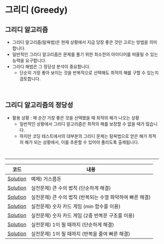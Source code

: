 # 그리디 (Greedy)

## 그리디 알고리즘

- 그리디 알고리즘(탐욕법)은 현재 상황에서 지금 당장 좋은 것만 고르는 방법을 의미합니다.
- 일반적인 그리디 알고리즘은 문제를 풀기 위한 최소한의 아이디어를 떠올릴 수 있는 능력을 요구합니다.
- 그리디 해법은 그 정당성 분석이 중요합니다.
  - 단순히 가장 좋아 보이는 것을 반복적으로 선택해도 최적의 해를 구할 수 있는지 검토합니다.

<br>

## 그리디 알고리즘의 정당성

- 활용 상황 : 매 순간 가장 좋은 것을 선택했을 때 최적의 해가 나오는 상황
  - 일반적인 상황에서 그리디 알고리즘은 최적의 해를 보장할 수 없을 때가 많습니다.
  - 하지만 코딩 테스트에서의 대부분의 그리디 문제는 탐욕법으로 얻은 해가 최적의 해가 되는 상황에서, 이를 추론할 수 있어야 풀리도록 출제됩니다.

<br>

---

|코드|내용|
|:---:|---|
|[Solution](3-1-1-Sol.py)|예제) 거스름돈|
|[Solution](3-2-Sol1.py)|실전문제) 큰 수의 법칙 (단순하게 해결)|
|[Solution](3-2-Sol2.py)|실전문제) 큰 수의 법칙 (반복되는 수열 파악하여 빠른 해결)|
|[Solution](3-3-Sol1.py)|실전문제) 숫자 카드 게임 (min 함수를 이용)|
|[Solution](3-3-Sol2.py)|실전문제) 숫자 카드 게임 (2중 반복문 구조를 이용)|
|[Solution](3-4-Sol1.py)|실전문제) 1이 될 때까지 (단순하게 해결)|
|[Solution](3-4-Sol2.py)|실전문제) 1이 될 때까지 (반복을 줄여 빠른 해결)|